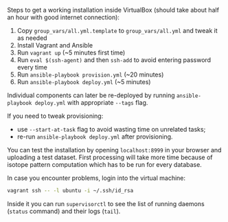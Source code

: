 Steps to get a working installation inside VirtualBox (should take about half an hour with good internet connection):

1. Copy `group_vars/all.yml.template` to `group_vars/all.yml` and tweak it as needed
2. Install Vagrant and Ansible
3. Run `vagrant up` (~5 minutes first time)
4. Run `eval $(ssh-agent)` and then `ssh-add` to avoid entering password every time
5. Run `ansible-playbook provision.yml` (~20 minutes)
6. Run `ansible-playbook deploy.yml` (~5 minutes)

Individual components can later be re-deployed by running `ansible-playbook deploy.yml` with appropriate `--tags` flag.

If you need to tweak provisioning:
- use `--start-at-task` flag to avoid wasting time on unrelated tasks;
- re-run `ansible-playbook deploy.yml` after provisioning.

You can test the installation by opening `localhost:8999` in your browser and uploading a test dataset.
First processing will take more time because of isotope pattern computation which has to be run for every database.

In case you encounter problems, login into the virtual machine:
```bash
vagrant ssh -- -l ubuntu -i ~/.ssh/id_rsa
```
Inside it you can run `supervisorctl` to see the list of running daemons (`status` command) and their logs (`tail`).
